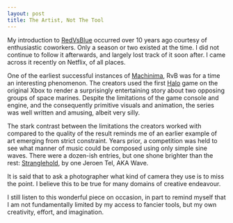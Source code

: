 ```yaml
---
layout: post
title: The Artist, Not The Tool
---
```


My introduction to [RedVsBlue] occurred over 10 years ago courtesy of enthusiastic coworkers. Only a season or two existed at the time. I did not continue to follow it afterwards, and largely lost track of it soon after. I came across it recently on Netflix, of all places.

One of the earliest successful instances of [Machinima], RvB was for a time an interesting phenomenon. The creators used the first [Halo] game on the original Xbox to render a surprisingly entertaining story about two opposing groups of space marines. Despite the limitations of the game console and engine, and the consequently primitive visuals and animation, the series was well written and amusing, albeit very silly.

The stark contrast between the limitations the creators worked with compared to the quality of the result reminds me of an earlier example of art emerging from strict constraint. Years prior, a competition was held to see what manner of music could be composed using only simple sine waves. There were a dozen-ish entries, but one shone brighter than the rest: [Stranglehold], by one Jeroen Tel, AKA Wave.

It is said that to ask a photographer what kind of camera they use is to miss the point. I believe this to be true for many domains of creative endeavour.

I still listen to this wonderful piece on occasion, in part to remind myself that I am not fundamentally limited by my access to fancier tools, but my own creativity, effort, and imagination.

[Stranglehold]: https://www.youtube.com/watch?v=dVOcOxTY0A4
[RedVsBlue]: http://roosterteeth.com/archive/?sid=rvb&v=more&s=1
[Netflix]: http://www.netflix.com
[Machinima]: https://en.wikipedia.org/wiki/Machinima
[Halo]: http://ca.ign.com/games/halo-combat-evolved/xbox-15922
